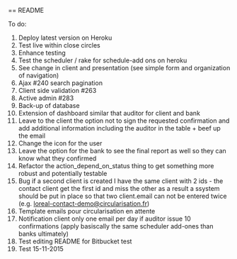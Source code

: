 == README

To do:


1. Deploy latest version on Heroku
2. Test live within close circles
3. Enhance testing
4. Test the scheduler / rake for schedule-add ons on heroku
5. See change in client and presentation (see simple form and organization of navigation)
6. Ajax #240 search pagination
7. Client side validation #263
8. Active admin #283
9. Back-up of database
10. Extension of dashboard similar that auditor for client and bank
11. Leave to the client the option not to sign the requested confirmation and add additional information including the auditor in the table + beef up the email
12. Change the icon for the user
13. Leave the option for the bank to see the final report as well so they can know what they confirmed
14. Refactor the action_depend_on_status thing to get something more robust and potentially testable
15. Bug if a second client is created I have the same client with 2 ids - the contact client get the first id and miss the other as a result a ssystem should be put in place so that two client.email can not be entered twice (e.g. loreal-contact-demo@circularisation.fr)
16. Template emails pour circularisation en attente
17. Notification client only one email per day if auditor issue 10 confirmations (apply basiscally the same scheduler add-ones than banks ultimately)
18. Test editing README for Bitbucket test
19. Test 15-11-2015

